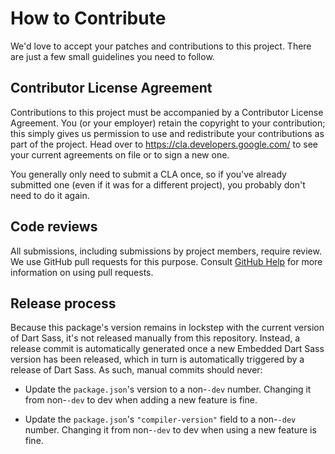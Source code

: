# How to Contribute

We'd love to accept your patches and contributions to this project. There are
just a few small guidelines you need to follow.

## Contributor License Agreement

Contributions to this project must be accompanied by a Contributor License
Agreement. You (or your employer) retain the copyright to your contribution;
this simply gives us permission to use and redistribute your contributions as
part of the project. Head over to <https://cla.developers.google.com/> to see
your current agreements on file or to sign a new one.

You generally only need to submit a CLA once, so if you've already submitted one
(even if it was for a different project), you probably don't need to do it
again.

## Code reviews

All submissions, including submissions by project members, require review. We
use GitHub pull requests for this purpose. Consult
[GitHub Help](https://help.github.com/articles/about-pull-requests/) for more
information on using pull requests.

## Release process

Because this package's version remains in lockstep with the current version of
Dart Sass, it's not released manually from this repository. Instead, a release
commit is automatically generated once a new Embedded Dart Sass version has been
released, which in turn is automatically triggered by a release of Dart Sass. As
such, manual commits should never:

* Update the `package.json`'s version to a non-`-dev` number. Changing it from
  non-`-dev` to dev when adding a new feature is fine.

* Update the `package.json`'s `"compiler-version"` field to a non-`-dev` number.
  Changing it from non-`-dev` to dev when using a new feature is fine.
